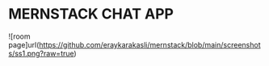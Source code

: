 # MERNSTACK CHAT APP

![room page]url(https://github.com/eraykarakasli/mernstack/blob/main/screenshots/ss1.png?raw=true)
